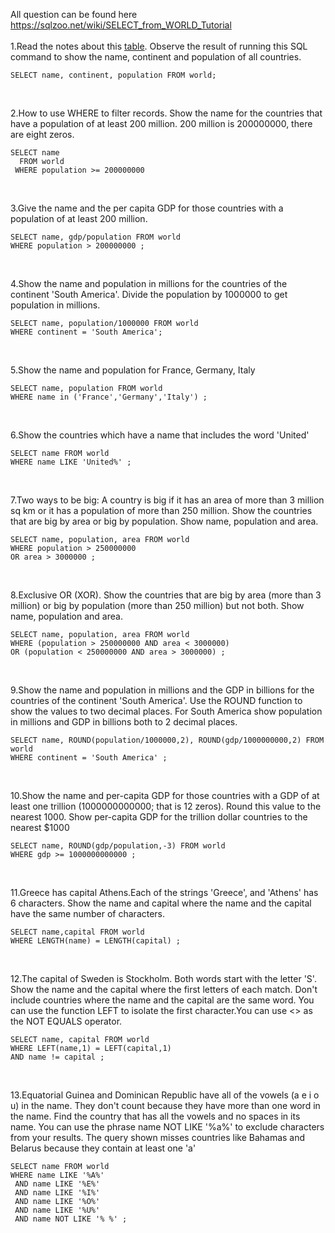 All question can be found here https://sqlzoo.net/wiki/SELECT_from_WORLD_Tutorial </br> </br>
1.Read the notes about this [table](https://sqlzoo.net/wiki/Read_the_notes_about_this_table.). Observe the result of running this SQL command to show the name, continent and population of all countries.
```
SELECT name, continent, population FROM world;
```
</br>

2.How to use WHERE to filter records. Show the name for the countries that have a population of at least 200 million. 200 million is 200000000, there are eight zeros.
```
SELECT name
  FROM world
 WHERE population >= 200000000
```
</br>

3.Give the name and the per capita GDP for those countries with a population of at least 200 million.
```
SELECT name, gdp/population FROM world
WHERE population > 200000000 ;
```
</br>

4.Show the name and population in millions for the countries of the continent 'South America'. Divide the population by 1000000 to get population in millions.
```
SELECT name, population/1000000 FROM world
WHERE continent = 'South America';
```
</br>

5.Show the name and population for France, Germany, Italy
```
SELECT name, population FROM world
WHERE name in ('France','Germany','Italy') ;
```
</br>

6.Show the countries which have a name that includes the word 'United'
```
SELECT name FROM world
WHERE name LIKE 'United%' ;
```
</br>

7.Two ways to be big: A country is big if it has an area of more than 3 million sq km or it has a population of more than 250 million.
Show the countries that are big by area or big by population. Show name, population and area.
```
SELECT name, population, area FROM world
WHERE population > 250000000 
OR area > 3000000 ;
```

</br>

8.Exclusive OR (XOR). Show the countries that are big by area (more than 3 million) or big by population (more than 250 million) but not both. Show name, population and area.

```
SELECT name, population, area FROM world
WHERE (population > 250000000 AND area < 3000000)
OR (population < 250000000 AND area > 3000000) ;
```
</br>

9.Show the name and population in millions and the GDP in billions for the countries of the continent 'South America'. Use the ROUND function to show the values to two decimal places.
For South America show population in millions and GDP in billions both to 2 decimal places.
```
SELECT name, ROUND(population/1000000,2), ROUND(gdp/1000000000,2) FROM world
WHERE continent = 'South America' ;
```
</br>

10.Show the name and per-capita GDP for those countries with a GDP of at least one trillion (1000000000000; that is 12 zeros). Round this value to the nearest 1000.
Show per-capita GDP for the trillion dollar countries to the nearest $1000
```
SELECT name, ROUND(gdp/population,-3) FROM world
WHERE gdp >= 1000000000000 ;
```
</br>

11.Greece has capital Athens.Each of the strings 'Greece', and 'Athens' has 6 characters.
Show the name and capital where the name and the capital have the same number of characters.
```
SELECT name,capital FROM world
WHERE LENGTH(name) = LENGTH(capital) ;
```
</br>

12.The capital of Sweden is Stockholm. Both words start with the letter 'S'.
Show the name and the capital where the first letters of each match. Don't include countries where the name and the capital are the same word.
You can use the function LEFT to isolate the first character.You can use <> as the NOT EQUALS operator.
```
SELECT name, capital FROM world
WHERE LEFT(name,1) = LEFT(capital,1)
AND name != capital ;
```
</br>

13.Equatorial Guinea and Dominican Republic have all of the vowels (a e i o u) in the name. They don't count because they have more than one word in the name.
Find the country that has all the vowels and no spaces in its name.
You can use the phrase name NOT LIKE '%a%' to exclude characters from your results.
The query shown misses countries like Bahamas and Belarus because they contain at least one 'a'
```
SELECT name FROM world
WHERE name LIKE '%A%'
 AND name LIKE '%E%'
 AND name LIKE '%I%'
 AND name LIKE '%O%'
 AND name LIKE '%U%'
 AND name NOT LIKE '% %' ;

```

